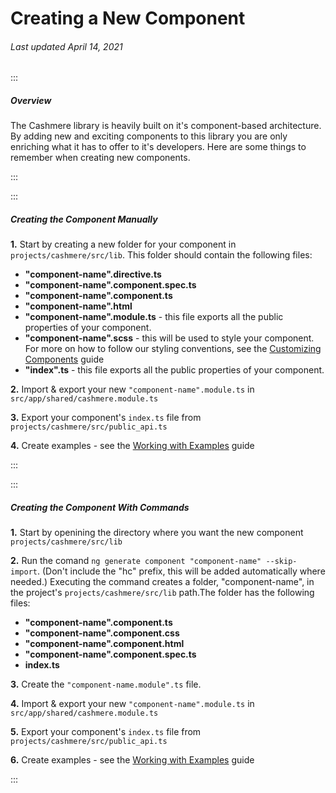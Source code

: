 # Creating a New Component

###### Last updated April 14, 2021

:::

##### Overview

The Cashmere library is heavily built on it's component-based architecture. By adding new and exciting components to this library you are only enriching what it has to offer to it's developers. Here are some things to remember when creating new components.

:::

:::

##### Creating the Component Manually

<strong>1.</strong> Start by creating a new folder for your component in `projects/cashmere/src/lib`. This folder should contain the following files:

- **"component-name".directive.ts**
- **"component-name".component.spec.ts**
- **"component-name".component.ts**
- **"component-name".html**
- **"component-name".module.ts** - this file exports all the public properties of your component.
- **"component-name".scss** - this will be used to style your component. For more on how to follow our styling conventions, see the [Customizing Components](https://cashmere.healthcatalyst.net/web/guides/using-customizing-components?section=style-guidelines-for-new-components&selected=using-customizing-components) guide
- **"index".ts** - this file exports all the public properties of your component.

<strong>2.</strong> Import & export your new `"component-name".module.ts` in `src/app/shared/cashmere.module.ts`

<strong>3.</strong> Export your component's `index.ts` file from `projects/cashmere/src/public_api.ts`

<strong>4.</strong> Create examples - see the [Working with Examples](https://cashmere.healthcatalyst.net/web/guides/working-with-examples) guide

:::

:::

##### Creating the Component With Commands

<strong>1.</strong> Start by openining the directory where you want the new component `projects/cashmere/src/lib`

<strong>2.</strong> Run the comand `ng generate component "component-name" --skip-import`. (Don't include the "hc" prefix, this will be added automatically where needed.) Executing the command creates a folder, "component-name", in the project's `projects/cashmere/src/lib` path.The folder has the following files:

- **"component-name".component.ts**
- **"component-name".component.css**
- **"component-name".component.html**
- **"component-name".component.spec.ts**
- **index.ts**

<strong>3.</strong> Create the ```"component-name.module".ts``` file.

<strong>4.</strong> Import & export your new ```"component-name".module.ts``` in ```src/app/shared/cashmere.module.ts```

<strong>5.</strong> Export your component's ```index.ts``` file from ```projects/cashmere/src/public_api.ts```

<strong>6.</strong> Create examples - see the [Working with Examples](https://cashmere.healthcatalyst.net/web/guides/working-with-examples) guide

:::
